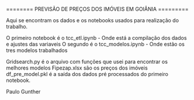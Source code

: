 ======== PREVISÃO DE PREÇOS DOS IMÓVEIS EM GOIÂNIA =========

Aqui se encontram os dados e os notebooks usados para realização do trabalho.

O primeiro notebook é o tcc_etl.ipynb - Onde está a compilação dos dados e ajustes das variaveis
O segundo é o tcc_modelos.ipynb - Onde estão os tres modelos trabalhados

Gridsearch.py é o arquivo com funções que usei para encontrar os melhores modelos
Fipezap.xlsx são os preços dos imóveis
df_pre_model.pkl é a saída dos dados pré processados do primeiro notebook.

Paulo Gunther
